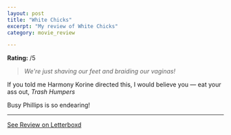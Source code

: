 ```yaml
---
layout: post
title: "White Chicks"
excerpt: "My review of White Chicks"
category: movie_review

---
```


**Rating:** /5

<blockquote><i>We're just shaving our feet and braiding our vaginas!</i></blockquote>
If you told me Harmony Korine directed this, I would believe you — eat your ass out, <i>Trash Humpers</i>

Busy Phillips is so endearing!

<hr>

[See Review on Letterboxd](https://boxd.it/7SLhqV)
